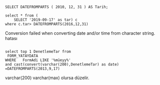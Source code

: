 ````
SELECT DATEFROMPARTS ( 2010, 12, 31 ) AS Tarih;  
````
````
select * from (
	SELECT '2019-09-17' as tar) c
where c.tar> DATEFROMPARTS(2016,12,31) 
````

Conversion failed when converting date and/or time from character string.
hatası
````

select top 1 DenetlemeTar from 
 FORM_YATAYDATA
WHERE   FormAdi LIKE '%müeyy%'
and cast(convert(varchar(200),DenetlemeTar) as date) =DATEFROMPARTS(2013,9,17)
````
varchar(200) varchar(max) olursa düzelir.

